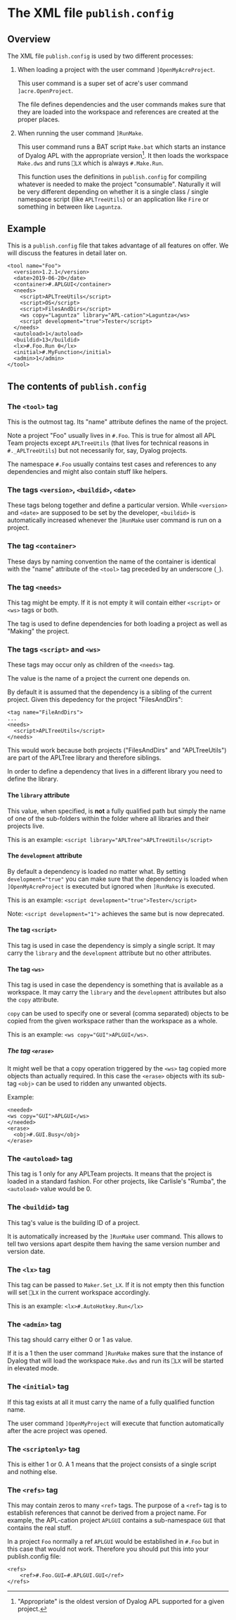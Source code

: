# The XML file `publish.config`

## Overview

The XML file `publish.config` is used by two different processes:

1. When loading a project with the user command `]OpenMyAcreProject`.

   This user command is a super set of acre's user command `]acre.OpenProject`.

   The file defines dependencies and the user commands makes sure that they are loaded into the workspace and references are created at the proper places.

2. When running the user command `]RunMake`. 

   This user command runs a BAT script `Make.bat` which starts an instance of Dyalog APL with the appropriate version[^appr]. It then loads the workspace `Make.dws` and runs `⎕LX` which is always `#.Make.Run`.

   This function uses the definitions in `publish.config` for compiling whatever is needed to make the project "consumable". Naturally it will be very different depending on whether it is a single class / single namespace script (like `APLTreeUtils`) or an application like `Fire` or something in between like `Laguntza`.

## Example

This is a `publish.config` file that takes advantage of all features on offer. We will discuss the features in detail later on.

```
<tool name="Foo">    
  <version>1.2.1</version>    
  <date>2019-06-20</date>
  <container>#.APLGUI</container>
  <needs>
    <script>APLTreeUtils</script>
    <script>OS</script>
    <script>FilesAndDirs</script>
    <ws copy="Laguntza" library="APL-cation">Laguntza</ws>
    <script development="true">Tester</script>    
  </needs>
  <autoload>1</autoload>    
  <buildid>13</buildid>
  <lx>#.Foo.Run ⍬</lx>
  <initial>#.MyFunction</initial>
  <admin>1</admin>
</tool>
```

## The contents of `publish.config`


### The `<tool>` tag

This is the outmost tag. Its "name" attribute defines the name of the project.

Note a project "Foo" usually lives in `#.Foo`. This is true for almost all APL Team projects except `APLTreeUtils` (that lives for technical reasons in `#._APLTreeUtils`) but not necessarily for, say, Dyalog projects.

The namespace `#.Foo` usually contains test cases and references to any dependencies and might also contain stuff like helpers.


### The tags `<version>`, `<buildid>`, `<date>`

These tags belong together and define a particular version. While `<version>` and `<date>` are supposed to be set by the developer, `<buildid>` is automatically increased whenever the `]RunMake` user command is run on a project.


### The tag `<container>` 

These days by naming convention the name of the container is identical with the "name" attribute of the `<tool>` tag preceded by an underscore (`_`).

### The tag `<needs>`

This tag might be empty. If it is not empty it will contain either `<script>` or `<ws>` tags or both.

The tag is used to define dependencies for both loading a project as well as "Making" the project.

### The tags `<script>` and `<ws>`

These tags may occur only as children of the `<needs>` tag.

The value is the name of a project the current one depends on.

By default it is assumed that the dependency is a sibling of the current project. Given this depedency for the project "FilesAndDirs":

```
<tag name="FileAndDirs">
...
<needs>
  <script>APLTreeUtils</script>
</needs>
```

This would work because both projects ("FilesAndDirs" and "APLTreeUtils") are part of the APLTree library and therefore siblings.

In order to define a dependency that lives in a different library you need to define the library.

#### The `library` attribute

This value, when specified, is **not** a fully qualified path but simply the name of one of the sub-folders within the folder where all libraries and their projects live.

This is an example: `<script library="APLTree">APLTreeUtils</script>`

#### The `development` attribute

By default a dependency is loaded no matter what. By setting `development="true"` you can make sure that the dependency is loaded when `]OpenMyAcreProject` is executed but ignored when `]RunMake` is executed.

This is an example: `<script development="true">Tester</script>`

Note: `<script development="1">` achieves the same but is now deprecated.

#### The tag `<script>`

This tag is used in case the dependency is simply a single script. It may carry the `library` and the `development` attribute but no other attributes.

#### The tag `<ws>`

This tag is used in case the dependency is something that is available as a workspace. It may carry the `library` and the `development` attributes but also the `copy` attribute. 

`copy` can be used to specify one or several (comma separated) objects to be copied from the given workspace rather than the workspace as a whole.

This is an example: `<ws copy="GUI">APLGUI</ws>`.

##### The tag `<erase>`

It might well be that a copy operation triggered by the `<ws>` tag copied more objects than actually required. In this case the `<erase>` objects with its sub-tag `<obj>` can be used to ridden any unwanted objects.

Example:

```
<needed>
<ws copy="GUI">APLGUI</ws>
</needed>
<erase>
  <obj>#.GUI.Busy</obj>
</erase>
```

### The `<autoload>` tag

This tag is 1 only for any APLTeam projects. It means that the project is loaded in a standard fashion. For other projects, like Carlisle's "Rumba", the `<autoload>` value would be 0.

### The `<buildid>` tag

This tag's value is the building ID of a project. 

It is automatically increased by the `]RunMake` user command. This allows to tell two versions apart despite them having the same version number and version date.

### The `<lx>` tag

This tag can be passed to `Maker.Set_LX`. If it is not empty then this function will set `⎕LX` in the current workspace accordingly.

This is an example: `<lx>#.AutoHotkey.Run</lx>`

### The `<admin>` tag

This tag should carry either 0 or 1 as value. 

If it is a 1 then the user command `]RunMake` makes sure that the instance of Dyalog that will load the workspace `Make.dws` and run its `⎕LX` will be started in elevated mode.

### The `<initial>` tag

If this tag exists at all it must carry the name of a fully qualified function name.

The user command `]OpenMyProject` will execute that function automatically after the acre project was opened.

### The `<scriptonly>` tag

This is either 1 or 0. A 1 means that the project consists of a single script and nothing else.

### The `<refs>` tag

This may contain zeros to many `<ref>` tags. The purpose of a `<ref>` tag is to establish references that cannot be derived from a project name. For example, the APL-cation project `APLGUI` contains a sub-namespace `GUI` that contains the real stuff.

In a project `Foo` normally a ref `APLGUI` would be established in `#.Foo` but in this case that would not work. Therefore you should put this into your publish.config file:

```
<refs>
    <ref>#.Foo.GUI←#.APLGUI.GUI</ref>
</refs>
```



[^appr]: "Appropriate" is the oldest version of Dyalog APL supported for a given project.